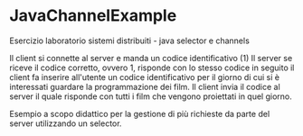 # JavaChannelExample
Esercizio laboratorio sistemi distribuiti - java selector e channels

Il client si connette al server e manda un codice identificativo (1)
Il server se riceve il codice corretto, ovvero 1, risponde con lo stesso codice
in seguito il client fa inserire all'utente un codice identificativo per il giorno di cui si è
interessati guardare la programmazione dei film.
Il client invia il codice al server il quale risponde con tutti i film che vengono proiettati in quel
giorno.


Esempio a scopo didattico per la gestione di più richieste da parte del server utilizzando un selector.
